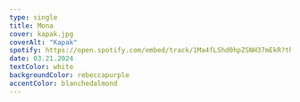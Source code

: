 ```yaml
---
type: single
title: Mona
cover: kapak.jpg
coverAlt: "Kapak"
spotify: https://open.spotify.com/embed/track/1Ma4fLShd0hpZSNH37mEkR?theme=0
date: 03.21.2024
textColor: white
backgroundColor: rebeccapurple
accentColor: blanchedalmond
---
```

